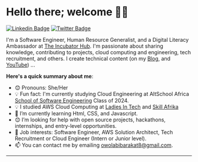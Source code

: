 # Hello there; welcome 👋🏾

[![Linkedin Badge](https://img.shields.io/badge/-owolabi_barakat-blue?style=for-the-badge&logo=Linkedin&logoColor=white)](https://www.linkedin.com/in/owolabi-barakat)  [![Twitter Badge](https://img.shields.io/badge/-@thelady_moh-1ca0f1?style=for-the-badge&logo=twitter&logoColor=white)](https://x.com/thelady_moh?s=21)

I'm a Software Engineer, Human Resource Generalist, and a Digital Literacy Ambassador at [The Incubator Hub](https://theincubatorng.org/LITA/index.html). I'm passionate about sharing knowledge, contributing to projects, cloud computing and engineering, tech recruitment, and others. I create technical content (on my [Blog](https://dev.to/thelady_moh), and [YouTube](https://www.youtube.com/@Thelady_Moh)) ...

**Here's a quick summary about me**:

- 😊 Pronouns: She/Her
- 💡 Fun fact: I'm currently studying Cloud Engineering at AltSchool Africa [School of Software Engineering](https://altschoolafrica.com/schools/engineering) Class of 2024.
- 💡 I studied AWS Cloud Computing at [Ladies In Tech](https://theincubatorng.org/LITA/index.html) and [Skill Afrika](https://x.com/skill_afrika_?s=21)
- 🌱 I’m currently learning Html, CSS, and Javascript.
- 😊 I’m looking for help with open source projects, hackathons, internships, and entry-level opportunities.
- 💼 Job interests: Software Engineer, AWS Solution Architect, Tech Recruitment or Cloud Engineer (Intern or Junior level).
- 📫 You can contact me by emailing owolabibarakat8@gmail.com.

---
